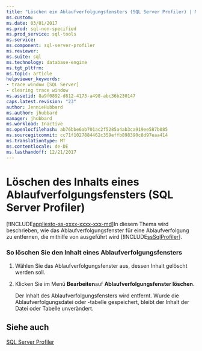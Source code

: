 ```yaml
---
title: "Löschen ein Ablaufverfolgungsfensters (SQL Server Profiler) | Microsoft Docs"
ms.custom: 
ms.date: 03/01/2017
ms.prod: sql-non-specified
ms.prod_service: sql-tools
ms.service: 
ms.component: sql-server-profiler
ms.reviewer: 
ms.suite: sql
ms.technology: database-engine
ms.tgt_pltfrm: 
ms.topic: article
helpviewer_keywords:
- trace window [SQL Server]
- clearing trace window
ms.assetid: 8a9f0892-d812-4173-a498-abc36b230147
caps.latest.revision: "23"
author: JennieHubbard
ms.author: jhubbard
manager: jhubbard
ms.workload: Inactive
ms.openlocfilehash: ab76bbe6ab701ac2f5285a4ab3ca919ee587b085
ms.sourcegitcommit: cc71f1027884462c359effb898390c8d97eaa414
ms.translationtype: MT
ms.contentlocale: de-DE
ms.lasthandoff: 12/21/2017
---
```

# <a name="clear-a-trace-window-sql-server-profiler"></a>Löschen des Inhalts eines Ablaufverfolgungsfensters (SQL Server Profiler)
[!INCLUDE[appliesto-ss-xxxx-xxxx-xxx-md](../../includes/appliesto-ss-xxxx-xxxx-xxx-md.md)]In diesem Thema wird beschrieben, wie das Ablaufverfolgungsfenster für eine Ablaufverfolgung zu entfernen, die mithilfe von ausgeführt wird [!INCLUDE[ssSqlProfiler](../../includes/sssqlprofiler-md.md)].  
  
### <a name="to-clear-a-trace-window"></a>So löschen Sie den Inhalt eines Ablaufverfolgungsfensters  
  
1.  Wählen Sie das Ablaufverfolgungsfenster aus, dessen Inhalt gelöscht werden soll.  
  
2.  Klicken Sie im Menü **Bearbeiten**auf **Ablaufverfolgungsfenster löschen**.  
  
     Der Inhalt des Ablaufverfolgungsfensters wird entfernt. Wurde die Ablaufverfolgungsdatei oder -tabelle gespeichert, bleibt der Inhalt der Datei oder Tabelle unverändert.  
  
## <a name="see-also"></a>Siehe auch  
 [SQL Server Profiler](../../tools/sql-server-profiler/sql-server-profiler.md)  
  
  

